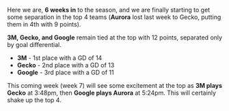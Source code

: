 Here we are, **6 weeks in** to the season, and we are finally starting to get some separation in the top 4 teams (**Aurora** lost last week to Gecko, putting them in 4th with 9 points).  

**3M, Gecko, and Google** remain tied at the top with 12 points, separated only by goal differential.  

- **3M** - 1st place with a GD of 14 
- **Gecko** - 2nd place with a GD of 13
- **Google** - 3rd place with a GD of 11  
 
 This coming week (week 7) will see some excitement at the top as **3M plays Gecko** at 3:48pm, then **Google plays Aurora** at 5:24pm.  This will certainly shake up the top 4.